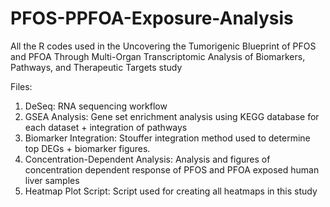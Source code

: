 # PFOS-PPFOA-Exposure-Analysis

All the R codes used in the Uncovering the Tumorigenic Blueprint of PFOS and PFOA Through Multi-Organ Transcriptomic Analysis of Biomarkers, Pathways, and Therapeutic Targets study

Files:

1. DeSeq: RNA sequencing workflow
2. GSEA Analysis: Gene set enrichment analysis using KEGG database for each dataset + integration of pathways
3. Biomarker Integration: Stouffer integration method used to determine top DEGs + biomarker figures.
4. Concentration-Dependent Analysis: Analysis and figures of concentration dependent response of PFOS and PFOA exposed human liver samples
5. Heatmap Plot Script: Script used for creating all heatmaps in this study
